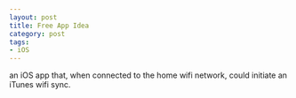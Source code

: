 ```yaml
---
layout: post
title: Free App Idea
category: post
tags:
- iOS
---
```


an iOS app that, when connected to the home wifi network, could initiate an iTunes wifi sync.
